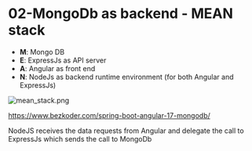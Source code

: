 # 02-MongoDb as backend - MEAN stack

* **M**: Mongo DB
* **E**: ExpressJs as API server
* **A**: Angular as front end
* **N**: NodeJs as backend runtime environment (for both Angular and ExpressJs)

![mean_stack.png](img%2Fmean_stack.png)

https://www.bezkoder.com/spring-boot-angular-17-mongodb/

NodeJS receives the data requests from Angular and delegate the call to ExpressJs
which sends the call to MongoDb



